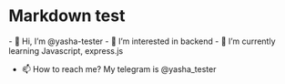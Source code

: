 <h1> Markdown test</h1>
- 👋 Hi, I’m @yasha-tester
- 👀 I’m interested in backend
- 🌱 I’m currently learning Javascript, express.js

- 📫 How to reach me? My telegram is @yasha_tester

<!---
yasha-tester/yasha-tester is a ✨ special ✨ repository because its `README.md` (this file) appears on your GitHub profile.
You can click the Preview link to take a look at your changes.
--->
